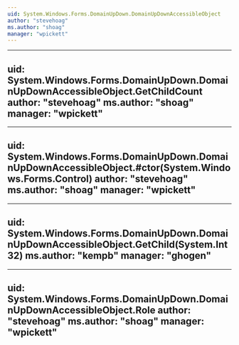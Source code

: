 ```yaml
---
uid: System.Windows.Forms.DomainUpDown.DomainUpDownAccessibleObject
author: "stevehoag"
ms.author: "shoag"
manager: "wpickett"
---
```


---
uid: System.Windows.Forms.DomainUpDown.DomainUpDownAccessibleObject.GetChildCount
author: "stevehoag"
ms.author: "shoag"
manager: "wpickett"
---

---
uid: System.Windows.Forms.DomainUpDown.DomainUpDownAccessibleObject.#ctor(System.Windows.Forms.Control)
author: "stevehoag"
ms.author: "shoag"
manager: "wpickett"
---

---
uid: System.Windows.Forms.DomainUpDown.DomainUpDownAccessibleObject.GetChild(System.Int32)
ms.author: "kempb"
manager: "ghogen"
---

---
uid: System.Windows.Forms.DomainUpDown.DomainUpDownAccessibleObject.Role
author: "stevehoag"
ms.author: "shoag"
manager: "wpickett"
---
